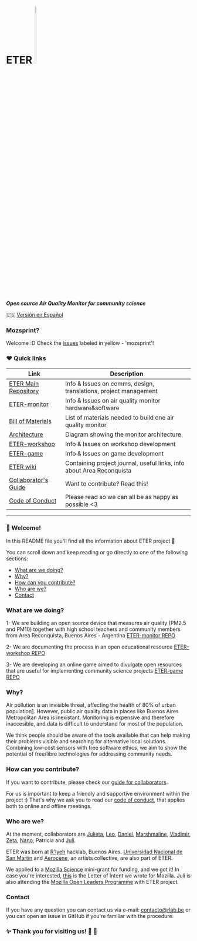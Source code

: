 # ETER <img src="https://github.com/rlyehlab/ETER/blob/master/general/design/icono.svg" width=3% height=20%>  
***Open source Air Quality Monitor for community science***

:es: [Versión en Español](_ES/README_ES.md)

### Mozsprint? 

Welcome :D Check the [issues](https://github.com/rlyehlab/ETER/issues) labeled in yellow - 'mozsprint'!

### :heart: Quick links

|Link|Description|
|-----|------|
|[ETER Main Repository](https://github.com/rlyehlab/eter)|Info & Issues on comms, design, translations, project management
|[ETER-monitor](https://github.com/rlyehlab/eter-monitor)|Info & Issues on air quality monitor hardware&software
|[Bill of Materials](https://github.com/rlyehlab/eter-monitor/blob/master/doc/BillOfMaterials.md)| List of materials needed to build one air quality monitor
|[Architecture](https://github.com/rlyehlab/eter-monitor/blob/master/doc/ETER-monitor%20architecture.jpg)| Diagram showing the monitor architecture
|[ETER-workshop](https://github.com/rlyehlab/eter-workshop)| Info & Issues on workshop development
|[ETER-game](https://github.com/rlyehlab/eter-game)| Info & Issues on game development
|[ETER wiki](https://github.com/rlyehlab/ETER/wiki)| Containing project journal, useful links, info about Area Reconquista
|[Collaborator's Guide](CONTRIBUTING.md)| Want to contribute? Read this!
|[Code of Conduct](CODE_OF_CONDUCT.md)| Please read so we can all be as happy as possible <3

*** 
### :tada: Welcome!

In this README file you'll find all the information about ETER project :raised_hands:

You can scroll down and keep reading or go directly to one of the following sections:

* [What are we doing?](#what-are-we-doing)
* [Why?](#why)
* [How can you contribute?](#how-can-you-contribute)
* [Who are we?](#who-are-we)
* [Contact](#contact)


### What are we doing?

1- We are building an open source device that measures air quality (PM2.5 and PM10) together with high school teachers and community members from Area Reconquista, Buenos Aires - Argentina [ETER-monitor REPO](https://github.com/rlyehlab/eter-monitor)

2- We are documenting the process in an open educational resource [ETER-workshop REPO](https://github.com/rlyehlab/eter-workshop)

3- We are developing an online game aimed to divulgate open resources that are useful for implementing community science projects [ETER-game REPO](https://github.com/rlyehlab/eter-game)

### Why? 
Air pollution is an invisible threat, affecting the health of 80% of urban population[1](http://breathelife2030.org/). However, public air quality data in places like Buenos Aires Metropolitan Area is inexistant. Monitoring is expensive and therefore inaccesible, and data is difficult to understand for most of the population.

We think people should be aware of the tools available that can help making their problems visible and searching for alternative local solutions. Combining low-cost sensors with free software ethics, we aim to show the potential of free/libre technologies for addressing community needs.

### How can you contribute?
If you want to contribute, please check our [guide for collaborators](CONTRIBUTING.md). 

For us is important to keep a friendly and supportive environment within the project :) That's why we ask you to read our [code of conduct](CODE_OF_CONDUCT.md), that applies both to online and offline meetings.

### Who are we?
At the moment, collaborators are [Julieta](https://twitter.com/yelomba), [Leo](https://github.com/lmaddio), [Daniel](https://github.com/Danieldaza), [Marshmaline](https://github.com/Marshmaline), [Vladimir](https://github.com/vladimirAvilaProsser), [Zeta](https://github.com/z37a), [Nano](https://github.com/nanocastro), Patricia and [Juli](https://github.com/thessaly).

ETER was born at [R'lyeh](https://wiki.rlab.be) hacklab, Buenos Aires. [Universidad Nacional de San Martín](http://www.unsam.edu.ar/) and [Aerocene](http://aerocene.org/), an artists collective, are also part of ETER.

We applied to a [Mozilla Science](https://science.mozilla.org/) mini-grant for funding, and we got it! In case you're interested, [this](https://github.com/rlyehlab/eter/blob/master/financiamiento/letter_of_intent.md) is the Letter of Intent we wrote for Mozilla. Juli is also attending the [Mozilla Open Leaders Programme](https://mozilla.github.io/leadership-training/round-5/projects/#cohort-d) with ETER project. 

### Contact
If you have any question you can contact us via e-mail: <contacto@rlab.be> or you can open an issue in GitHub if you're familiar with the procedure.

### :sparkles: Thank you for visiting us! :star2: :sparkling_heart:
